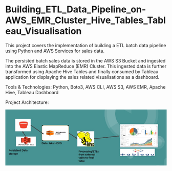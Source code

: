# Building_ETL_Data_Pipeline_on-AWS_EMR_Cluster_Hive_Tables_Tableau_Visualisation

This project covers the implementation of building a ETL batch data pipeline using Python and AWS Services for sales data.  

The persisted batch sales data is stored in the AWS S3 Bucket and ingested into the AWS Elastic MapReduce (EMR) Cluster. This ingested data is further transformed using Apache Hive Tables and finally consumed by Tableau application for displaying the sales related visualisations as a dashboard.  

Tools & Technologies: 
Python, Boto3, AWS CLI, AWS S3, AWS EMR, Apache Hive, Tableau Dashboard

Project Architecture:

![](architecture/project_architecture.jpg)
